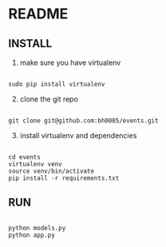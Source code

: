 # README

## INSTALL
1. make sure you have virtualenv
<pre><code>
sudo pip install virtualenv
</code></pre>


2. clone the git repo
<pre><code>
git clone git@github.com:bh0085/events.git
</code></pre>

3. install virtualenv and dependencies
<pre><code>
cd events
virtualenv venv
source venv/bin/activate
pip install -r requirements.txt
</code></pre>


## RUN
<pre><code>
python models.py
python app.py
</pre></code>